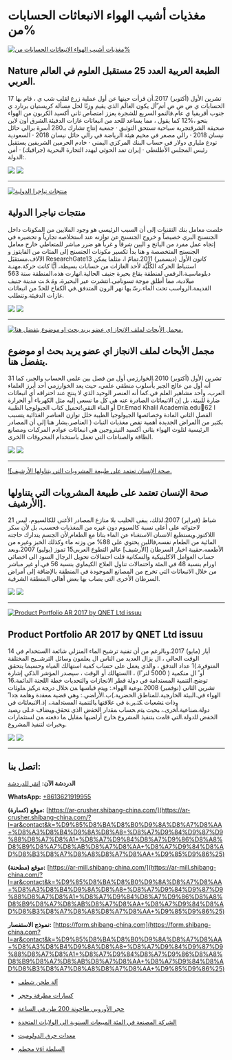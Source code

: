 # مغذيات أشيب الهواء الانبعاثات الحسابات من%

<a href="https://swt.shibang-china.com/?l=ar&img&k=%D9%85%D8%BA%D8%B0%D9%8A%D8%A7%D8%AA+%D8%A3%D8%B4%D9%8A%D8%A8+%D8%A7%D9%84%D9%87%D9%88%D8%A7%D8%A1+%D8%A7%D9%84%D8%A7%D9%86%D8%A8%D8%B9%D8%A7%D8%AB%D8%A7%D8%AA+%D8%A7%D9%84%D8%AD%D8%B3%D8%A7%D8%A8%D8%A7%D8%AA+%D9%85%D9%86%25" target="_blank">![مغذيات أشيب الهواء الانبعاثات الحسابات من%](http://static.shibang-china.com/all-800x300/1027.jpg)</a>

## Nature الطبعة العربية العدد 25 مستقبل العلوم في العالم العربي.
17 تشرين الأول (أكتوبر) 2017.أن قرأت حينها عن أول عملية زرع لقلب شب ي ، قام بها الحسابات ي ض ض ض أتم ّأل يكون العالَم الذي يقيم وزنًا لحل مسألة كريستيان برنارد ي جنوب أفريقيا ي عام.فالنمو السريع للشجرة يعزز امتصاص ثاني أكسيد الكربون من الهواء بنحو ،%12 كما يقول ، مما يساعد للحد من انبعاثات غازات الدفيئة.الشرق أون لاين صحيفة الشرقتجربة سياحية تستحق التوثيق &middot; جمعية إنتاج تشارك بـ280 أسرة برالي حائل نيسان 2018 &middot; رالي مصغر في مخيم هيئة الرياضة في رالي حائل نيسان 2018 &middot; السعودية تودع ملياري دولار في حساب البنك المركزي اليمني &middot; خادم الحرمين الشريفين يستقبل رئيس المجلس الأطلنطي &middot; إيران تمد الحوثي ليهدد التجارة البحرية (جرافيك) &middot; أمن الدولة:.


<a href="https://whatsapp.shibangsoft.com/WhatsApp.php" target="_blank" title="WhatsApp">![](http://static.shibang-china.com/icon/whatsapp.png)</a> <a href="https://swt.shibang-china.com/?l=ar&icon&k=%D9%85%D8%BA%D8%B0%D9%8A%D8%A7%D8%AA+%D8%A3%D8%B4%D9%8A%D8%A8+%D8%A7%D9%84%D9%87%D9%88%D8%A7%D8%A1+%D8%A7%D9%84%D8%A7%D9%86%D8%A8%D8%B9%D8%A7%D8%AB%D8%A7%D8%AA+%D8%A7%D9%84%D8%AD%D8%B3%D8%A7%D8%A8%D8%A7%D8%AA+%D9%85%D9%86%25" target="_blank">![](http://static.shibang-china.com/icon/chat-ar.png)</a>

---

<a href="https://swt.shibang-china.com/?l=ar&img&k=%D9%85%D8%BA%D8%B0%D9%8A%D8%A7%D8%AA+%D8%A3%D8%B4%D9%8A%D8%A8+%D8%A7%D9%84%D9%87%D9%88%D8%A7%D8%A1+%D8%A7%D9%84%D8%A7%D9%86%D8%A8%D8%B9%D8%A7%D8%AB%D8%A7%D8%AA+%D8%A7%D9%84%D8%AD%D8%B3%D8%A7%D8%A8%D8%A7%D8%AA+%D9%85%D9%86%25" target="_blank">![منتجات نياجرا الدولية](http://static.shibang-china.com/all-800x300/209.jpg)</a>

## منتجات نياجرا الدولية
خلصت معامل بنك التقنيات إلى أن السبب الرئيسي هو وجود الملايين من المكونات داخل الجنسنج البري خصيصاً و خروج الجنسنج عن توازنه عند استخلاصه تجارياً و تحضيره في إتجاه عمل مفرد من اليانج و اليين شرقاً و غرباً هو ضرر مباشر للمتعاطي خارج معامل الجنسنج المتخصصة و هنا بدأ تكسير مكونات الجنسنج إلى المئات من الفايتوز و الآلاف.مستقبَل ResearchGate13 كانون الأول (ديسمبر) 2011.تمامً ا، مثلما يمكن استنباط الحركة الكُلِّيَّة لأحد الغازات من حسابات بسيطة، أيًّا كانت حركة.مهنـة دبلوماسيـة.اﻟﺮﻗﻤﻲ ﻟﻤﻨﻄﻘﺔ ﺑﻘﺎع ﺑﺤﻴﺮة ﺟﻨﻴﻒ اﻟﺤﺎﻟﻴﺔ.اﻧﻬﺎرت ﻫﺬه.اﻟﻤﻨﻄﻘﺔ ﺳﻨﺔ 563 ﻣﻴﻼدﻳﺔ، ﻣﻤﺎ أﻃﻠﻖ ﻣﻮﺟﺔ ﺗﺴﻮﻧﺎﻣﻲ.اﻧﺘﺸﺮت ﻋﺒﺮ اﻟﺒﺤﻴﺮة، وﻣَ ﺤَ ﺖ ﻣﺪﻳﻨﺔ ﺟﻨﻴﻒ اﻟﻘﺪﻳﻤﺔ.اﻟﺮواﺳﺐ ﺗﺤﺖ اﻟﻤﺎء.رﺳّ ﺒﻬﺎ ﻧﻬﺮ اﻟﺮون اﻟﻤﺘﺪﻓﻖ.في الكفاح للحدّ من انبعاثات غازات الدفيئة.وتتطلب.


<a href="https://whatsapp.shibangsoft.com/WhatsApp.php" target="_blank" title="WhatsApp">![](http://static.shibang-china.com/icon/whatsapp.png)</a> <a href="https://swt.shibang-china.com/?l=ar&icon&k=%D9%85%D8%BA%D8%B0%D9%8A%D8%A7%D8%AA+%D8%A3%D8%B4%D9%8A%D8%A8+%D8%A7%D9%84%D9%87%D9%88%D8%A7%D8%A1+%D8%A7%D9%84%D8%A7%D9%86%D8%A8%D8%B9%D8%A7%D8%AB%D8%A7%D8%AA+%D8%A7%D9%84%D8%AD%D8%B3%D8%A7%D8%A8%D8%A7%D8%AA+%D9%85%D9%86%25" target="_blank">![](http://static.shibang-china.com/icon/chat-ar.png)</a>

---

<a href="https://swt.shibang-china.com/?l=ar&img&k=%D9%85%D8%BA%D8%B0%D9%8A%D8%A7%D8%AA+%D8%A3%D8%B4%D9%8A%D8%A8+%D8%A7%D9%84%D9%87%D9%88%D8%A7%D8%A1+%D8%A7%D9%84%D8%A7%D9%86%D8%A8%D8%B9%D8%A7%D8%AB%D8%A7%D8%AA+%D8%A7%D9%84%D8%AD%D8%B3%D8%A7%D8%A8%D8%A7%D8%AA+%D9%85%D9%86%25" target="_blank">![مجمل الأبحاث لملف الانجاز اي عضو يربد بحث او موضوع يتفضل هنا.](http://static.shibang-china.com/all-800x300/878.jpg)</a>

## مجمل الأبحاث لملف الانجاز اي عضو يربد بحث او موضوع يتفضل هنا.
31 تشرين الأول (أكتوبر) 2010.الخوارزمي أول من فصل بين علمي الحساب والجبر، كما أنه أول من عالج الجبر بأسلوب منطقي علمي، حيث يعد الخوارزمي أحد أبرز العلماء العرب، وأحد مشاهير العلم في.كما أنه العنصر الوحيد الذي لا ينتج عند احتراقه أي انبعاثات ضارة للبيئة، بل إن الانبعاثات الصادرة عنه هي كل ما نسعى إليه مثل الكهرباء أو الحرارة أو الماء النقي!تحميل كتاب الجيولوجيا الطبية Dr.Emad Khalil Academia.eduًا 62 الفصل الثاني المادة وخصائصها الجيولوجيا الطيبة خلل توازن العناصر الغذائية يتسبب بكثير من األمراض الجديدة أهمية نقص مغذيات النبات ( العناصر.يشار هنا إلى أن المصادر الرئيسية لتلوث الهواء بثاني أكسيد النيتروجين هي انبعاثات عوادم المركبات ومصانع الطاقة والصناعات التي تعمل باستخدام المحروقات االخرى.


<a href="https://whatsapp.shibangsoft.com/WhatsApp.php" target="_blank" title="WhatsApp">![](http://static.shibang-china.com/icon/whatsapp.png)</a> <a href="https://swt.shibang-china.com/?l=ar&icon&k=%D9%85%D8%BA%D8%B0%D9%8A%D8%A7%D8%AA+%D8%A3%D8%B4%D9%8A%D8%A8+%D8%A7%D9%84%D9%87%D9%88%D8%A7%D8%A1+%D8%A7%D9%84%D8%A7%D9%86%D8%A8%D8%B9%D8%A7%D8%AB%D8%A7%D8%AA+%D8%A7%D9%84%D8%AD%D8%B3%D8%A7%D8%A8%D8%A7%D8%AA+%D9%85%D9%86%25" target="_blank">![](http://static.shibang-china.com/icon/chat-ar.png)</a>

---

<a href="https://swt.shibang-china.com/?l=ar&img&k=%D9%85%D8%BA%D8%B0%D9%8A%D8%A7%D8%AA+%D8%A3%D8%B4%D9%8A%D8%A8+%D8%A7%D9%84%D9%87%D9%88%D8%A7%D8%A1+%D8%A7%D9%84%D8%A7%D9%86%D8%A8%D8%B9%D8%A7%D8%AB%D8%A7%D8%AA+%D8%A7%D9%84%D8%AD%D8%B3%D8%A7%D8%A8%D8%A7%D8%AA+%D9%85%D9%86%25" target="_blank">![صحة الإنسان تعتمد على طبيعة المشروبات التي يتناولها [الأرشيف.](http://static.shibang-china.com/all-800x300/1378.jpg)</a>

## صحة الإنسان تعتمد على طبيعة المشروبات التي يتناولها [الأرشيف.
21 شباط (فبراير) 2007.لذلك، يبقى الحليب بلا منازع المصادر الأغنى للكالسيوم، ليس لاحتوائه على أعلى نسبة كالسيوم دون غيره من المغذيات فحسب، بل لأن سكر اللاكتوز.ويستطيع الانسان الاستغناء عن الماء بتاتا مع الطعام,لأن الجسم يتدارك حاجته المائية من الطعام نفسه,فاللبن يحتوي على 88% من وزنه ماء وكذلك الخبز وغيره من الأطعمه.‏حقيبة اخبار السرطان [الأرشيف] عالم التطوع العربي15 تموز (يوليو) 2007.وبعد حساب العوامل الاكلينيكية والسكانية قلت احتمالات تحويل الرجال السود الى اخصائي اورام بنسبة 48 في المئة واحتمالات تناول العلاج الكيماوي بنسبة 56 في.أو غير مباشر من خلال الانبعاثات التي تخرج من المصانع الموجودة في المنطقة بالإضافة إلى أمراض السرطان الأخرى التي يصاب بها بعض أهالي المنطقة الشرقية.


<a href="https://whatsapp.shibangsoft.com/WhatsApp.php" target="_blank" title="WhatsApp">![](http://static.shibang-china.com/icon/whatsapp.png)</a> <a href="https://swt.shibang-china.com/?l=ar&icon&k=%D9%85%D8%BA%D8%B0%D9%8A%D8%A7%D8%AA+%D8%A3%D8%B4%D9%8A%D8%A8+%D8%A7%D9%84%D9%87%D9%88%D8%A7%D8%A1+%D8%A7%D9%84%D8%A7%D9%86%D8%A8%D8%B9%D8%A7%D8%AB%D8%A7%D8%AA+%D8%A7%D9%84%D8%AD%D8%B3%D8%A7%D8%A8%D8%A7%D8%AA+%D9%85%D9%86%25" target="_blank">![](http://static.shibang-china.com/icon/chat-ar.png)</a>

---

<a href="https://swt.shibang-china.com/?l=ar&img&k=%D9%85%D8%BA%D8%B0%D9%8A%D8%A7%D8%AA+%D8%A3%D8%B4%D9%8A%D8%A8+%D8%A7%D9%84%D9%87%D9%88%D8%A7%D8%A1+%D8%A7%D9%84%D8%A7%D9%86%D8%A8%D8%B9%D8%A7%D8%AB%D8%A7%D8%AA+%D8%A7%D9%84%D8%AD%D8%B3%D8%A7%D8%A8%D8%A7%D8%AA+%D9%85%D9%86%25" target="_blank">![Product Portfolio AR 2017 by QNET Ltd issuu](http://static.shibang-china.com/all-800x300/1211.jpg)</a>

## Product Portfolio AR 2017 by QNET Ltd issuu
14 أيار (مايو) 2017.وبالرغم من أن تقنية ترشيح الماء المنزلي شائعة االستخدام في الوقت الحالي ، ال يزال العديد من الناس ال يعلمون وسائل الترشــيح المختلفة المتوفرة.)1 عداد التدفق ، والذي يعمل على حساب كمية استهالك المياه وحسبما يتحقق أو ً ال منكمية ( 5000 لتر ًا) ، االستهالك أو الوقت ، سيصدر المؤشر الذكي إشارة توضح.التنمية المستدامة في دولة قطر الانجازات والتحديات خطة اللجنة الدائمة.16 تشرين الثاني (نوفمبر) 2008.ﻨﻭﻋﻴﺔ ﺍﻟﻬﻭﺍﺀ.: ﻭﻴﺘﻡ ﻗﻴﺎﺴﻬﺎ ﻤﻥ ﺨﻼل ﺩﺭﺠﺔ ﺘﺭﻜﻴﺯ ﻤﻠﻭﺜﺎﺕ ﺍﻟﻬﻭﺍﺀ ﻓﻲ.ﺍﻟﺒﻴﺌﺔ ﺍﻟﺨﺎﺭﺠﻴﺔ.ﻟﻠﻤﻨﺎﻁﻕ ﺍﻟﺤﻀﺭﻴﺔ.)ﺏ.ﺍﻷﺭﺍﻀﻲ.: ﻭﻫﻲ ﻗﻀﻴﺔ ﻤﻌﻘﺩﺓ ﻭﻫﺎﻤﺔ ﺠﺩﺍﹰ ﻭﺫﺍﺕ ﺘﺸﻌﺒﺎﺕ ﻜﺜ.ﻴﺭ.ﺓ ﻓﻲ ﻋﻼﻗﺘﻬﺎ ﺒﺎﻟﺘﻨﻤﻴﺔ ﺍﻟﻤﺴﺘﺩﺍﻤﺔ.، ﺇﺫ.ﺍﻻﻨﺒﻌﺎﺜﺎﺕ ﻓﻲ ﺩﻭﻟﺔ.ﺼﻨﺎﻋﻴﺔ.ﺃﺨﺭﻯ.، ﺒﺤﻴﺙ ﻴﺘﻡ ﺤﺴﺎﺏ ﻤﻘﺩﺍﺭ ﺍﻟﺨﻔﺽ ﺍﻟﺫﻱ ﺘﺤﻘﻕ.ﻭﻴﻀﺎﻑ ﻋ.ﻠﻰ ﺭﺼﻴﺩ ﺍﻟﺨﻔﺽ ﻟﻠﺩﻭﻟﺔ.ﺍﻟﺘﻲ ﻗﺎﻤﺕ ﺒﺘﻨﻔﻴﺫ ﺍﻟﻤﺸﺭﻭﻉ ﺨﺎﺭﺝ ﺃﺭﺍﻀﻴﻬﺎ ﻤﻘﺎﺒل ﻤﺎ ﺩﻓﻌﺘﻪ ﻤﻥ ﺍﺴﺘﺜﻤﺎﺭﺍﺕ ﻭﺨﺒﺭﺍﺕ ﻟﺘﻨﻔﻴﺫ ﺍﻟﻤﺸﺭﻭﻉ.


<a href="https://whatsapp.shibangsoft.com/WhatsApp.php" target="_blank" title="WhatsApp">![](http://static.shibang-china.com/icon/whatsapp.png)</a> <a href="https://swt.shibang-china.com/?l=ar&icon&k=%D9%85%D8%BA%D8%B0%D9%8A%D8%A7%D8%AA+%D8%A3%D8%B4%D9%8A%D8%A8+%D8%A7%D9%84%D9%87%D9%88%D8%A7%D8%A1+%D8%A7%D9%84%D8%A7%D9%86%D8%A8%D8%B9%D8%A7%D8%AB%D8%A7%D8%AA+%D8%A7%D9%84%D8%AD%D8%B3%D8%A7%D8%A8%D8%A7%D8%AA+%D9%85%D9%86%25" target="_blank">![](http://static.shibang-china.com/icon/chat-ar.png)</a>

---
## اتصل بنا:

**الدردشة الآن:** [انقر للدردشة](https://swt.shibang-china.com?l=ar&contact&k=%D9%85%D8%BA%D8%B0%D9%8A%D8%A7%D8%AA+%D8%A3%D8%B4%D9%8A%D8%A8+%D8%A7%D9%84%D9%87%D9%88%D8%A7%D8%A1+%D8%A7%D9%84%D8%A7%D9%86%D8%A8%D8%B9%D8%A7%D8%AB%D8%A7%D8%AA+%D8%A7%D9%84%D8%AD%D8%B3%D8%A7%D8%A8%D8%A7%D8%AA+%D9%85%D9%86%25)

**WhatsApp:**  [+8613621919955](https://whatsapp.shibangsoft.com/WhatsApp.php)

**موقع (كسارة):** [https://ar-crusher.shibang-china.com/](https://ar-crusher.shibang-china.com/?l=ar&contact&k=%D9%85%D8%BA%D8%B0%D9%8A%D8%A7%D8%AA+%D8%A3%D8%B4%D9%8A%D8%A8+%D8%A7%D9%84%D9%87%D9%88%D8%A7%D8%A1+%D8%A7%D9%84%D8%A7%D9%86%D8%A8%D8%B9%D8%A7%D8%AB%D8%A7%D8%AA+%D8%A7%D9%84%D8%AD%D8%B3%D8%A7%D8%A8%D8%A7%D8%AA+%D9%85%D9%86%25)

**موقع (مطحنة):** [https://ar-mill.shibang-china.com/](https://ar-mill.shibang-china.com/?l=ar&contact&k=%D9%85%D8%BA%D8%B0%D9%8A%D8%A7%D8%AA+%D8%A3%D8%B4%D9%8A%D8%A8+%D8%A7%D9%84%D9%87%D9%88%D8%A7%D8%A1+%D8%A7%D9%84%D8%A7%D9%86%D8%A8%D8%B9%D8%A7%D8%AB%D8%A7%D8%AA+%D8%A7%D9%84%D8%AD%D8%B3%D8%A7%D8%A8%D8%A7%D8%AA+%D9%85%D9%86%25)

**نموذج الاستفسار:** [https://form.shibang-china.com](https://form.shibang-china.com?l=ar&contact&k=%D9%85%D8%BA%D8%B0%D9%8A%D8%A7%D8%AA+%D8%A3%D8%B4%D9%8A%D8%A8+%D8%A7%D9%84%D9%87%D9%88%D8%A7%D8%A1+%D8%A7%D9%84%D8%A7%D9%86%D8%A8%D8%B9%D8%A7%D8%AB%D8%A7%D8%AA+%D8%A7%D9%84%D8%AD%D8%B3%D8%A7%D8%A8%D8%A7%D8%AA+%D9%85%D9%86%25)

* [آلة طحن شطف](../29/%D8%A2%D9%84%D8%A9%20%D8%B7%D8%AD%D9%86%20%D8%B4%D8%B7%D9%81.md)

* [كسارات مطرقة وحجر](../27/%D9%83%D8%B3%D8%A7%D8%B1%D8%A7%D8%AA%20%D9%85%D8%B7%D8%B1%D9%82%D8%A9%20%D9%88%D8%AD%D8%AC%D8%B1.md)

* [حجر الأوروبي طاحونة 200 طن في الساعة](../26/%D8%AD%D8%AC%D8%B1%20%D8%A7%D9%84%D8%A3%D9%88%D8%B1%D9%88%D8%A8%D9%8A%20%D8%B7%D8%A7%D8%AD%D9%88%D9%86%D8%A9%20200%20%D8%B7%D9%86%20%D9%81%D9%8A%20%D8%A7%D9%84%D8%B3%D8%A7%D8%B9%D8%A9.md)

* [الشركة المصنعة في المئة المبيعات السنوية الى الولايات المتحدة](../29/%D8%A7%D9%84%D8%B4%D8%B1%D9%83%D8%A9%20%D8%A7%D9%84%D9%85%D8%B5%D9%86%D8%B9%D8%A9%20%D9%81%D9%8A%20%D8%A7%D9%84%D9%85%D8%A6%D8%A9%20%D8%A7%D9%84%D9%85%D8%A8%D9%8A%D8%B9%D8%A7%D8%AA%20%D8%A7%D9%84%D8%B3%D9%86%D9%88%D9%8A%D8%A9%20%D8%A7%D9%84%D9%89%20%D8%A7%D9%84%D9%88%D9%84%D8%A7%D9%8A%D8%A7%D8%AA%20%D8%A7%D9%84%D9%85%D8%AA%D8%AD%D8%AF%D8%A9.md)

* [معدات حرق الدولوميت](../28/%D9%85%D8%B9%D8%AF%D8%A7%D8%AA%20%D8%AD%D8%B1%D9%82%20%D8%A7%D9%84%D8%AF%D9%88%D9%84%D9%88%D9%85%D9%8A%D8%AA.md)

* [محطم vsi السلطة](../29/%D9%85%D8%AD%D8%B7%D9%85%20vsi%20%D8%A7%D9%84%D8%B3%D9%84%D8%B7%D8%A9.md)